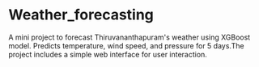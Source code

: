 # Weather_forecasting
A mini project to forecast Thiruvananthapuram's weather using XGBoost model. Predicts temperature, wind speed, and pressure for 5 days.The project includes a simple web interface for user interaction.
